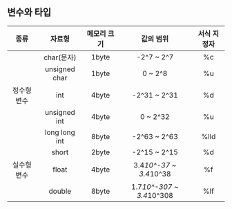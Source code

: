 ## 변수와 타입
|종류|자료형|메모리 크기|값의 범위|서식 지정자|
|:-:|:-:|:-:|:-:|:-:|
||char(문자)|1byte|-2^7 ~ 2^7|%c|
||unsigned char|1byte|0 ~ 2^8|%u|
|정수형 변수|int|4byte|-2^31 ~ 2^31|%d|
||unsigned int|4byte|0 ~ 2^32|%u|
||long long int|8byte|-2^63 ~ 2^63|%lld|
||short|2byte|-2^15 ~ 2^15|%d|
|실수형 변수|float|4byte|3.4*10^-37 ~ 3.4*10^38|%f|
||double|8byte|1.7*10^-307 ~ 3.4*10^308|%lf|
